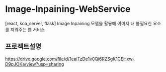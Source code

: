 # Image-Inpaining-WebService
[react, koa_server, flask] Image Inpaining 모델을 활용해 이미지 내 불필요한 요소를 지워주는 웹 서비스

## 프로젝트설명

https://drive.google.com/file/d/1eaiTzDe1v0Qi6RZSgK1CEHxw-D9pJOKa/view?usp=sharing
